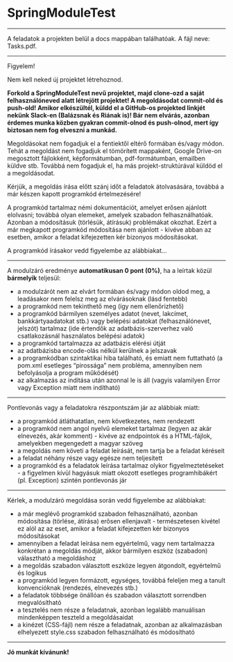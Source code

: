 # SpringModuleTest

---

A feladatok a projekten belül a docs mappában találhatóak. A fájl neve: Tasks.pdf.

---

Figyelem!

Nem kell neked új projektet létrehoznod.

<b>Forkold a SpringModuleTest nevű projektet, majd clone-ozd a saját felhasználóneved alatt létrejött projektet! A megoldásodat commit-old és push-old!
Amikor elkészültél, küldd el a GitHub-os projekted linkjét nekünk Slack-en (Balázsnak és Riának is)!
Bár nem elvárás, azonban érdemes munka közben gyakran commit-olnod és push-olnod, mert így biztosan nem fog elveszni a munkád.</b>

Megoldásokat nem fogadjuk el a fentiektől eltérő formában és/vagy módon.
Tehát a megoldást nem fogadjuk el tömörített mappaként, Google Drive-on megosztott fájlokként, képformátumban, pdf-formátumban, emailben küldve stb. Továbbá nem fogadjuk el, ha más projekt-struktúrával küldöd el a megoldásodat.

Kérjük, a megoldás írása előtt szánj időt a feladatok átolvasására, továbbá a már készen kapott programkód értelmezésére!

A programkód tartalmaz némi dokumentációt, amelyet erősen ajánlott elolvasni; továbbá olyan elemeket, amelyek szabadon felhasználhatóak. Azonban a módosításuk (törlésük, átírásuk) problémákat okozhat. Ezért a már megkapott programkód módosítása nem ajánlott - kivéve abban az esetben, amikor a feladat kifejezetten kér bizonyos módosításokat.

A programkód írásakor vedd figyelembe az alábbiakat…

***

A modulzáró eredménye <b>automatikusan 0 pont (0%)</b>, ha a leírtak közül <b>bármelyik</b> teljesül:
<ul>
<li>a modulzárót nem az elvárt formában és/vagy módon oldod meg, a leadásakor nem felelsz meg az elvárásoknak (lásd fentebb)</li>
<li>a programkód nem tekinthető meg (így nem ellenőrizhető)</li>
<li>a programkód bármilyen személyes adatot (nevet, lakcímet, bankkártyaadatokat stb.) vagy belépési adatokat (felhasználónevet, jelszót) tartalmaz (ide értendők az adatbázis-szerverhez való csatlakozásnál használatos belépési adatok)</li>
<li>a programkód tartalmazza az adatbázis elérési útját</li>
<li>az adatbázisba encode-olás nélkül kerülnek a jelszavak</li>
<li>a programkódban szintaktikai hiba található, és emiatt nem futtatható (a pom.xml esetleges “pirossága” nem probléma, amennyiben nem befolyásolja a program működését)</li>
<li>az alkalmazás az indítása után azonnal le is áll (vagyis valamilyen Error vagy Exception miatt nem indítható)</li>
</ul>

***

Pontlevonás vagy a feladatokra részpontszám jár az alábbiak miatt:
<ul>
<li>a programkód átláthatatlan, nem következetes, nem rendezett</li>
<li>a programkód nem angol nyelvű elemeket tartalmaz (legyen az akár elnevezés, akár komment) - kivéve az endpointok és a HTML-fájlok, amelyekben megengedett a magyar szöveg</li>
<li>a megoldás nem követi a feladat leírását, nem tartja be a feladat kéréseit</li>
<li>a feladat néhány része vagy egésze nem teljesített</li>
<li>a programkód és a feladatok leírása tartalmaz olykor figyelmeztetéseket - a figyelmen kívül hagyásuk miatt okozott esetleges programhibákért (pl. Exception) szintén pontlevonás jár</li>
</ul>

***

Kérlek, a modulzáró megoldása során vedd figyelembe az alábbiakat:
<ul>
<li>a már meglévő programkód szabadon felhasználható, azonban módosítása (törlése, átírása) erősen ellenjavalt - természetesen kivétel ez alól az az eset, amikor a feladat kifejezetten kér bizonyos módosításokat</li>
<li>amennyiben a feladat leírása nem egyértelmű, vagy nem tartalmazza konkrétan a megoldás módját, akkor bármilyen eszköz (szabadon) választható a megoldáshoz</li>
<li>a megoldás szabadon választott eszköze legyen átgondolt, egyértelmű és logikus</li>
<li>a programkód legyen formázott, egységes, továbbá feleljen meg a tanult konvencióknak (rendezés, elnevezés stb.)</li>
<li>a feladatok többsége önállóan és szabadon választott sorrendben megvalósítható</li>
<li>a tesztelés nem része a feladatnak, azonban legalább manuálisan mindenképpen teszteld a megoldásaidat</li>
<li>a kinézet (CSS-fájl) nem része a feladatnak, azonban az alkalmazásban elhelyezett style.css szabadon felhasználható és módosítható</li>
</ul>

***

<b>Jó munkát kívánunk!</b>
